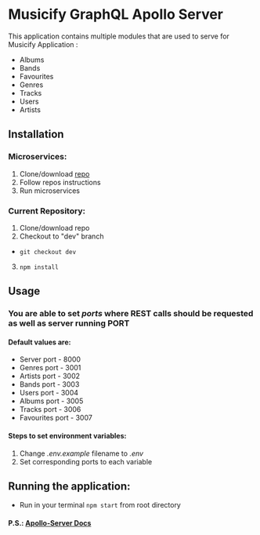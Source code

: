 # Musicify GraphQL Apollo Server

This application contains multiple modules that are used to serve for Musicify Application :
- Albums
- Bands
- Favourites
- Genres
- Tracks
- Users
- Artists

## Installation

### Microservices:

1. Clone/download [repo](https://github.com/rolling-scopes-school/node-graphql-service)
2. Follow repos instructions
3. Run microservices

### Current Repository:

1. Clone/download repo
2. Checkout to "dev" branch 
* ```git checkout dev```
3. `npm install`

## Usage

### You are able to set *ports* where REST calls should be requested as well as server running PORT

#### Default values are:
* Server port - 8000
* Genres port - 3001
* Artists port - 3002
* Bands port - 3003
* Users port - 3004
* Albums port - 3005
* Tracks port - 3006
* Favourites port - 3007

#### Steps to set environment variables:
1. Change *.env.example* filename to *.env*
2. Set corresponding ports to each variable


## Running the application:
* Run in your terminal ```npm start``` from root directory

#### P.S.: [Apollo-Server Docs](https://www.apollographql.com/docs/apollo-server/)
